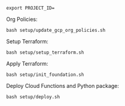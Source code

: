 ```shell
export PROJECT_ID=
```


Org Policies:
```shell
bash setup/update_gcp_org_policies.sh
```

Setup Terraform:
```shell
bash setup/setup_terraform.sh
```

Apply Terraform:
```shell
bash setup/init_foundation.sh
```


Deploy Cloud Functions and Python package:
```shell
bash setup/deploy.sh
```
